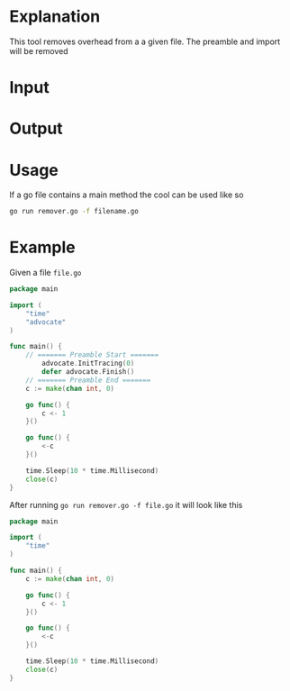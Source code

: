 # Explanation
This tool removes overhead from a a given file.
The preamble and import will be removed
# Input
# Output
# Usage
If a go file contains a main method the cool can be used like so
```sh
go run remover.go -f filename.go
```
# Example
Given a file `file.go`
```go
package main

import (
	"time"
    "advocate"
)

func main() {
	// ======= Preamble Start =======
		advocate.InitTracing(0)
		defer advocate.Finish()
	// ======= Preamble End =======
	c := make(chan int, 0)

	go func() {
		c <- 1
	}()

	go func() {
		<-c
	}()

	time.Sleep(10 * time.Millisecond)
	close(c)
}
```
After running `go run remover.go -f file.go` it will look like this
```go
package main

import (
	"time"
)

func main() {
	c := make(chan int, 0)

	go func() {
		c <- 1
	}()

	go func() {
		<-c
	}()

	time.Sleep(10 * time.Millisecond)
	close(c)
}
```